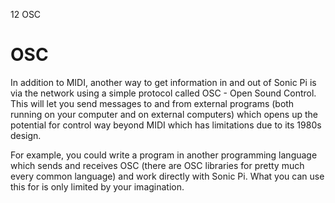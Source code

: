 12 OSC

# OSC

In addition to MIDI, another way to get information in and out of Sonic
Pi is via the network using a simple protocol called OSC - Open Sound
Control. This will let you send messages to and from external programs
(both running on your computer and on external computers) which opens up
the potential for control way beyond MIDI which has limitations due to
its 1980s design.

For example, you could write a program in another programming language
which sends and receives OSC (there are OSC libraries for pretty much
every common language) and work directly with Sonic Pi. What you can use
this for is only limited by your imagination.

